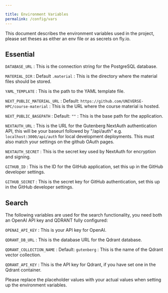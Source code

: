```yaml
---

title: Environment Variables
permalink: /config/vars
---
```


This document describes the environment variables used in the project, please set theses as either an env file or as secrets on fly.io.

## Essential

`DATABASE_URL`
: This is the connection string for the PostgreSQL database.

`MATERIAL_DIR`
: Default `.material`
: This is the directory where the material files should be stored.

`YAML_TEMPLATE`
: This is the path to the YAML template file.

`NEXT_PUBLIC_MATERIAL_URL`
: Default: `https://github.com/UNIVERSE-HPC/course-material`
: This is the URL where the course material is hosted.

`NEXT_PUBLIC_BASEPATH`
: Default: `""`
: This is the base path for the application.

`NEXTAUTH_URL`
: This is the URL for the Gutenberg NextAuth authentication API, this will be your baseurl followed by "/api/auth" e.g. `localhost:3000/api/auth` for local development deployments.
This must also match your settings on the github OAuth pages.

`NEXTAUTH_SECRET`
: This is the secret key used by NextAuth for encryption and signing.

`GITHUB_ID`
: This is the ID for the GitHub application, set this up in the GitHub developer settings.

`GITHUB_SECRET`
: This is the secret key for GitHub authentication, set this up in the GitHub developer settings.

## Search

The following variables are used for the search functionality, you need both an OpenAI API key and QDRANT fully configured:

`OPENAI_API_KEY`
: This is your API key for OpenAI.

`QDRANT_DB_URL`
: This is the database URL for the Qdrant database.

`QDRANT_COLLECTION_NAME`
: Default: `gutenberg`
: This is the name of the Qdrant vector collection.

`QDRANT_API_KEY`
: This is the API key for Qdrant, if you have set one in the Qdrant container.

Please replace the placeholder values with your actual values when setting up the environment variables.
